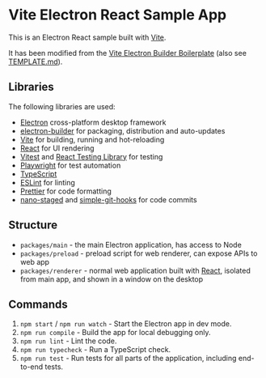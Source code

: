 # Vite Electron React Sample App

This is an Electron React sample built with [Vite].

It has been modified from the [Vite Electron Builder Boilerplate] (also see [TEMPLATE.md](./TEMPLATE.md)). 

## Libraries

The following libraries are used:
- [Electron] cross-platform desktop framework
- [electron-builder] for packaging, distribution and auto-updates
- [Vite] for building, running and hot-reloading
- [React] for UI rendering
- [Vitest] and [React Testing Library] for testing
- [Playwright] for test automation
- [TypeScript]
- [ESLint] for linting
- [Prettier] for code formatting
- [nano-staged] and [simple-git-hooks] for code commits


[Electron]: https://github.com/electron/electron
[electron-builder]: https://github.com/electron-userland/electron-builder
[Vite]: https://github.com/vitejs/vite/
[Vite Electron Builder Boilerplate]: https://github.com/cawa-93/vite-electron-builder
[Vitest]: https://vitest.dev/
[React]: https://reactjs.org/
[React Testing Library]: https://testing-library.com/docs/react-testing-library/intro/
[Typescript]: https://github.com/microsoft/TypeScript/
[Playwright]: https://playwright.dev
[Prettier]: https://prettier.io/
[ESLint]: https://eslint.org/
[nano-staged]: https://github.com/usmanyunusov/nano-staged
[simple-git-hooks]: https://github.com/toplenboren/simple-git-hooks

## Structure

- `packages/main` - the main Electron application, has access to Node
- `packages/preload` - preload script for web renderer, can expose APIs to web app
- `packages/renderer` - normal web application built with [React], isolated from main app, and shown in a window on the desktop

## Commands

1. `npm start` / `npm run watch` - Start the Electron app in dev mode.
1. `npm run compile` - Build the app for local debugging only.
1. `npm run lint` - Lint the code.
1. `npm run typecheck` - Run a TypeScript check.
1. `npm run test` - Run tests for all parts of the application, including end-to-end tests.
